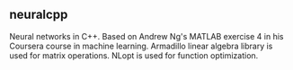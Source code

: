 ## neuralcpp
Neural networks in C++. Based on Andrew Ng's MATLAB exercise 4 in his Coursera course in machine learning. Armadillo linear algebra library is used for matrix operations. NLopt is used for function optimization.
